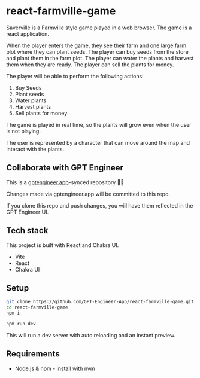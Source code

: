 # react-farmville-game

Saverville is a Farmville style game played in a web browser. The game is a react application.

When the player enters the game, they see their farm and one large farm plot where they can plant seeds. The player can buy seeds from the store and plant them in the farm plot. The player can water the plants and harvest them when they are ready. The player can sell the plants for money.

The player will be able to perform the following actions:

1. Buy Seeds 
2. Plant seeds
3. Water plants
4. Harvest plants
5. Sell plants for money

The game is played in real time, so the plants will grow even when the user is not playing. 

The user is represented by a character that can move around the map and interact with the plants.



## Collaborate with GPT Engineer

This is a [gptengineer.app](https://gptengineer.app)-synced repository 🌟🤖

Changes made via gptengineer.app will be committed to this repo.

If you clone this repo and push changes, you will have them reflected in the GPT Engineer UI.

## Tech stack

This project is built with React and Chakra UI.

- Vite
- React
- Chakra UI

## Setup

```sh
git clone https://github.com/GPT-Engineer-App/react-farmville-game.git
cd react-farmville-game
npm i
```

```sh
npm run dev
```

This will run a dev server with auto reloading and an instant preview.

## Requirements

- Node.js & npm - [install with nvm](https://github.com/nvm-sh/nvm#installing-and-updating)
